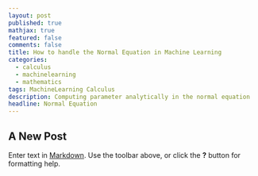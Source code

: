 ```yaml
---
layout: post
published: true
mathjax: true
featured: false
comments: false
title: How to handle the Normal Equation in Machine Learning
categories:
  - calculus
  - machinelearning
  - mathematics
tags: MachineLearning Calculus
description: Computing parameter analytically in the normal equation
headline: Normal Equation
---
```

## A New Post

Enter text in [Markdown](http://daringfireball.net/projects/markdown/). Use the toolbar above, or click the **?** button for formatting help.
